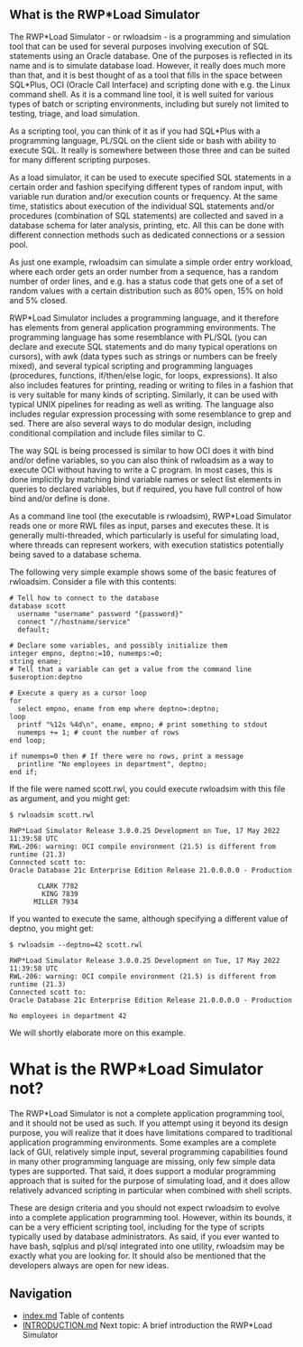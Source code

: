 ## What is the RWP*Load Simulator
The RWP\*Load Simulator - or rwloadsim - is a programming and simulation 
tool that can be used for several purposes involving execution of SQL 
statements using an Oracle database.
One of the purposes is reflected in its name and is to simulate database load.
However, it really does much more than that, and it is best thought of 
as a tool that fills in the space between SQL\*Plus, OCI (Oracle Call Interface)
and scripting done with e.g. the Linux command shell.
As it is a command line tool, it is well suited for various types of 
batch or scripting environments, including but surely not limited to 
testing, triage, and load simulation. 

As a scripting tool, you can think of it as if you had
SQL\*Plus with a programming language, PL/SQL on the client side or
bash with ability to execute SQL. 
It really is somewhere between those three and can be suited for
many different scripting purposes.

As a load simulator, it can be used to execute specified SQL statements 
in a certain order and fashion specifying different types of random 
input, with variable run duration and/or execution counts or frequency.
At the same time, statistics about execution of the individual SQL 
statements and/or procedures (combination of SQL statements) are 
collected and saved in a database schema for later analysis, printing, 
etc.
All this can be done with different connection methods such as 
dedicated connections or a session pool.

As just one example, rwloadsim can simulate a simple order entry 
workload, where each order gets an order number from a sequence, has a 
random number of order lines, and e.g. has a status code that gets one 
of a set of random values with a certain distribution such as 80% open, 
15% on hold and 5% closed.

RWP\*Load Simulator includes a programming language, and it therefore 
has elements from general application programming environments.
The programming language has some resemblance with PL/SQL (you can 
declare and execute SQL statements and do many typical operations on cursors),
with awk (data types such as strings or numbers can be freely mixed), and 
several typical scripting and programming languages (procedures, functions, 
if/then/else logic, for loops, expressions).
It also also includes features for printing, reading or writing to 
files in a fashion that is very suitable for many kinds of scripting.
Similarly, it can be used with typical UNIX pipelines for reading as 
well as writing.
The language also includes regular expression processing with some 
resemblance to grep and sed.
There are also several ways to do modular design, including conditional 
compilation and include files similar to C.

The way SQL is being processed is similar to how OCI does it with bind 
and/or define variables, so you can also think of rwloadsim as a way to 
execute OCI without having to write a C program.
In most cases, this is done implicitly by matching bind variable names
or select list elements in queries to declared variables,
but if required, you have
full control of how bind and/or define is done.

As a command line tool (the executable is rwloadsim), RWP\*Load 
Simulator reads one or more RWL files as input, parses and executes 
these.
It is generally multi-threaded, which particularly is useful for 
simulating load, where threads can represent workers, with execution 
statistics potentially being saved to a database schema.

The following very simple example shows some of the basic features of 
rwloadsim.
Consider a file with this contents:
```
# Tell how to connect to the database
database scott
  username "username" password "{password}"
  connect "//hostname/service"
  default;

# Declare some variables, and possibly initialize them
integer empno, deptno:=10, numemps:=0;
string ename;
# Tell that a variable can get a value from the command line
$useroption:deptno

# Execute a query as a cursor loop
for
  select empno, ename from emp where deptno=:deptno;
loop
  printf "%12s %4d\n", ename, empno; # print something to stdout
  numemps += 1; # count the number of rows
end loop;

if numemps=0 then # If there were no rows, print a message
  printline "No employees in department", deptno;
end if;

```
If the file were named scott.rwl, you could execute rwloadsim with this file as argument,
and you might get:
```
$ rwloadsim scott.rwl

RWP*Load Simulator Release 3.0.0.25 Development on Tue, 17 May 2022 11:39:58 UTC
RWL-206: warning: OCI compile environment (21.5) is different from runtime (21.3)
Connected scott to:
Oracle Database 21c Enterprise Edition Release 21.0.0.0.0 - Production

       CLARK 7782
        KING 7839
      MILLER 7934
```
If you wanted to execute the same, although specifying a different 
value of deptno, you might get:
```
$ rwloadsim --deptno=42 scott.rwl

RWP*Load Simulator Release 3.0.0.25 Development on Tue, 17 May 2022 11:39:58 UTC
RWL-206: warning: OCI compile environment (21.5) is different from runtime (21.3)
Connected scott to:
Oracle Database 21c Enterprise Edition Release 21.0.0.0.0 - Production

No employees in department 42
```
We will shortly elaborate more on this example.
# What is the RWP\*Load Simulator not?

The RWP\*Load Simulator is not a complete application programming tool, and it 
should not be used as such.
If you attempt using it beyond its design purpose, you will
realize that it does have limitations compared to traditional application
programming environments.
Some examples are a complete lack of GUI, relatively simple input,
several programming capabilities found in many other programming 
language are missing, only few simple data types are supported.
That said, it does support a modular programming approach that is 
suited for the purpose of simulating load, and it does allow relatively 
advanced scripting in particular when combined with shell scripts.

These are design criteria and you should not expect rwloadsim to evolve 
into a complete application programming tool.
However, within its bounds, it can be a very efficient scripting tool,
including for the type of scripts typically used by database administrators.
As said, if you ever wanted to have bash, sqlplus and pl/sql integrated
into one utility, rwloadsim may be exactly what you are looking for.
It should also be mentioned that the developers always are open for 
new ideas.

## Navigation
* [index.md](index.md#rwpload-simulator-users-guide) Table of contents
* [INTRODUCTION.md](INTRODUCTION.md) Next topic: A brief introduction the RWP*Load Simulator
